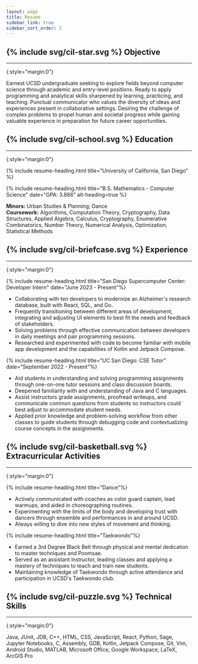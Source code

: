 ```yaml
---
layout: page
title: Resume
sidebar_link: true
sidebar_sort_order: 2
---
```


<h2 class="section-title">{% include svg/cil-star.svg %} Objective</h2>

---
{:style="margin:0"}

Earnest UCSD undergraduate seeking to explore fields beyond computer science through academic and entry-level positions. Ready to apply programming and analytical skills sharpened by learning, practicing, and teaching. Punctual communicator who values the diversity of ideas and experiences present in collaborative settings. Desiring the challenge of complex problems to propel human and societal progress while gaining valuable experience in preparation for future career opportunities.

<h2 class="section-title">{% include svg/cil-school.svg %} Education</h2>

---
{:style="margin:0"}

{% include resume-heading.html title="University of California, San Diego" %}

{% include resume-heading.html title="B.S. Mathematics - Computer Science" date="GPA: 3.886" alt-heading=true %}

**Minors:** Urban Studies & Planning; Dance  
**Coursework:** Algorithms, Computation Theory, Cryptography, Data Structures, Applied Algebra, Calculus, Cryptography, Enumerative Combinatorics, Number Theory, Numerical Analysis, Optimization, Statistical Methods

<h2 class="section-title">{% include svg/cil-briefcase.svg %} Experience</h2>

---
{:style="margin:0"}

{% include resume-heading.html title="San Diego Supercomputer Center: <br> Developer Intern" date="June 2023 - Present"%}

- Collaborating with ten developers to modernize an Alzheimer's research database, built with React, SQL, and Go.
- Frequently transitioning between different areas of development, integrating and adjusting UI elements to best fit the needs and feedback of stakeholders.
- Solving problems through effective communication between developers in daily meetings and pair programming sessions.
- Researched and experimented with code to become familiar with mobile app development and the capabilities of Kotlin and Jetpack Compose.

{% include resume-heading.html title="UC San Diego: CSE Tutor" date="September 2022 - Present"%}

- Aid students in understanding and solving programming assignments through one-on-one tutor sessions and class discussion boards.
- Deepened familiarity with and understanding of Java and C languages.
- Assist instructors grade assignments, proofread writeups, and communicate common questions from students so instructors could best adjust to accommodate student needs.
- Applied prior knowledge and problem-solving workflow from other classes to guide students through debugging code and contextualizing course concepts in the assignments.

<h2 class="section-title">{% include svg/cil-basketball.svg %} Extracurricular Activities</h2>

---
{:style="margin:0"}

{% include resume-heading.html title="Dance"%}

- Actively communicated with coaches as color guard captain, lead warmups, and aided in choreographing routines.
- Experimenting with the limits of the body and developing trust with dancers through ensemble and performances in and around UCSD.
- Always willing to dive into new styles of movement and thinking.

{% include resume-heading.html title="Taekwondo"%}

- Earned a 3rd Degree Black Belt through physical and mental dedication to master techniques and Poomsae.
- Served as an assistant instructor, leading classes and applying a mastery of techniques to teach and train new students.
- Maintaining knowledge of Taekwondo through active attendance and participation in UCSD's Taekwondo club.

<h2 class="section-title">{% include svg/cil-puzzle.svg %} Technical Skills</h2>

---
{:style="margin:0"}

Java, JUnit, JDB, C++, HTML, CSS, JavaScript, React, Python, Sage, Jupyter Notebooks, C, Assembly, GDB, Kotlin, Jetpack Compose, Git, Vim, Android Studio, MATLAB, Microsoft Office, Google Workspace, LaTeX, ArcGIS Pro
